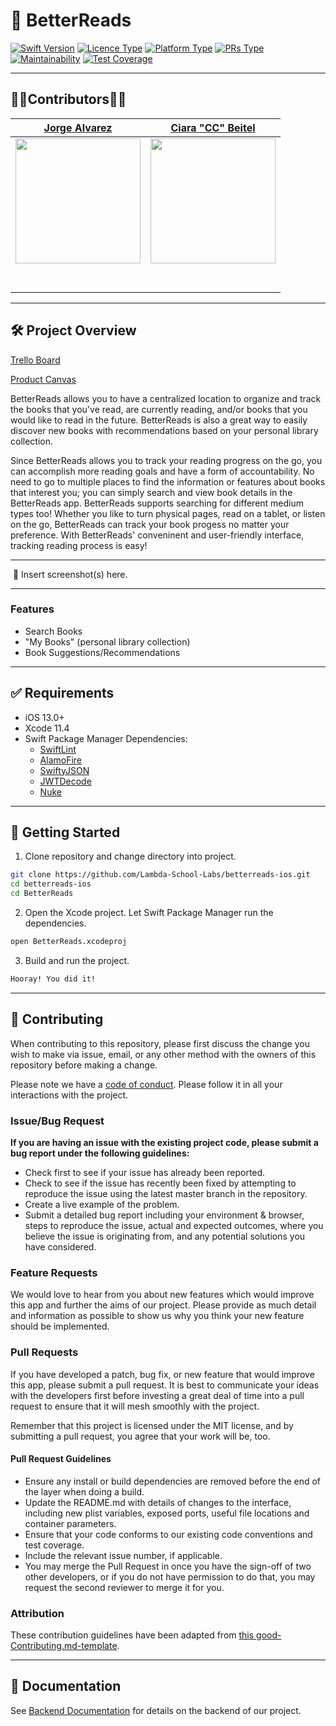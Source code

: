 # 📱 BetterReads
[![Swift Version](https://img.shields.io/badge/Swift-5.0-orange.svg?style=flat-square&logo=Swift&logoColor=white)](https://swift.org) [![Licence Type](https://img.shields.io/badge/Licence-MIT-blue.svg?style=flat-square)](https://github.com/Lambda-School-Labs/betterreads-ios/blob/master/LICENSE) [![Platform Type](https://img.shields.io/badge/Platform-iOS-blue.svg?style=flat-square&logo=Apple&logoColor=white)](https://www.apple.com/ios/ios-…) [![PRs Type](https://img.shields.io/badge/PRs-Welcome-brightgreen.svg?style=flat-square)](http://makeapullrequest.com) [![Maintainability](https://api.codeclimate.com/v1/badges/475ccef59e573e11c796/maintainability)](https://codeclimate.com/github/Lambda-School-Labs/betterreads-ios/maintainability) [![Test Coverage](https://api.codeclimate.com/v1/badges/475ccef59e573e11c796/test_coverage)](https://codeclimate.com/github/Lambda-School-Labs/betterreads-ios/test_coverage)

---

## 👨‍💻Contributors👩‍💻


| [Jorge Alvarez](https://github.com/alvare52) | [Ciara "CC" Beitel](https://github.com/ladybeitel) |
| :------: | :------: |
| [<img src="https://github.com/alvare52.png" width="200"/>](https://github.com/alvare52) | [<img src="https://github.com/ladybeitel.png" width="200"/>](https://github.com/ladybeitel) | 
| [<img src="https://github.com/favicon.ico" width="15"/>](https://github.com/alvare52) | [<img src="https://github.com/favicon.ico" width="15"/>](https://github.com/ladybeitel) |
| [<img src="https://static.licdn.com/sc/h/al2o9zrvru7aqj8e1x2rzsrca" width="15"/>](https://www.linkedin.com/) | [<img src="https://static.licdn.com/sc/h/al2o9zrvru7aqj8e1x2rzsrca" width="15"/>](https://www.linkedin.com/in/ciarabeitel/) |

---

## 🛠 Project Overview

[Trello Board](https://trello.com/b/pfNUGgG3/betterreads)

[Product Canvas](https://www.notion.so/3e2d0c3a092c492eb83fdcd101538d2a?v=42b68a41eea7494ea2aedaa7f32ada56)

BetterReads allows you to have a centralized location to organize and track the books that you've read, are currently reading, and/or books that you would like to read in the future. BetterReads is also a great way to easily discover new books with recommendations based on your personal library collection. 

Since BetterReads allows you to track your reading progress on the go, you can accomplish more reading goals and have a form of accountability. No need to go to multiple places to find the information or features about books that interest you; you can simply search and view book details in the BetterReads app. BetterReads supports searching for different medium types too! Whether you like to turn physical pages, read on a tablet, or listen on the go, BetterReads can track your book progess no matter your preference. With BetterReads' conveninent and user-friendly interface, tracking reading process is easy!

---

![]() 🚫 Insert screenshot(s) here.

---

### Features
-    Search Books
-    "My Books" (personal library collection)
-    Book Suggestions/Recommendations

---

## ✅ Requirements

-   iOS 13.0+
-   Xcode 11.4
-   Swift Package Manager Dependencies:
     * [SwiftLint](https://github.com/realm/SwiftLint)
     * [AlamoFire](https://github.com/Alamofire/Alamofire)
     * [SwiftyJSON](https://github.com/SwiftyJSON/SwiftyJSON)
     * [JWTDecode](https://github.com/auth0/JWTDecode.swift)
     * [Nuke](https://github.com/kean/Nuke)

---

## 🧩 Getting Started

1. Clone repository and change directory into project.

```bash
git clone https://github.com/Lambda-School-Labs/betterreads-ios.git
cd betterreads-ios
cd BetterReads
```

2. Open the Xcode project. Let Swift Package Manager run the dependencies.
```bash
open BetterReads.xcodeproj
```

3. Build and run the project. 

```bash
Hooray! You did it!
```

---

## 🤝 Contributing

When contributing to this repository, please first discuss the change you wish to make via issue, email, or any other method with the owners of this repository before making a change.

Please note we have a [code of conduct](./code_of_conduct.md). Please follow it in all your interactions with the project.

### Issue/Bug Request

 **If you are having an issue with the existing project code, please submit a bug report under the following guidelines:**
 - Check first to see if your issue has already been reported.
 - Check to see if the issue has recently been fixed by attempting to reproduce the issue using the latest master branch in the repository.
 - Create a live example of the problem.
 - Submit a detailed bug report including your environment & browser, steps to reproduce the issue, actual and expected outcomes,  where you believe the issue is originating from, and any potential solutions you have considered.

### Feature Requests

We would love to hear from you about new features which would improve this app and further the aims of our project. Please provide as much detail and information as possible to show us why you think your new feature should be implemented.

### Pull Requests

If you have developed a patch, bug fix, or new feature that would improve this app, please submit a pull request. It is best to communicate your ideas with the developers first before investing a great deal of time into a pull request to ensure that it will mesh smoothly with the project.

Remember that this project is licensed under the MIT license, and by submitting a pull request, you agree that your work will be, too.

#### Pull Request Guidelines

- Ensure any install or build dependencies are removed before the end of the layer when doing a build.
- Update the README.md with details of changes to the interface, including new plist variables, exposed ports, useful file locations and container parameters.
- Ensure that your code conforms to our existing code conventions and test coverage.
- Include the relevant issue number, if applicable.
- You may merge the Pull Request in once you have the sign-off of two other developers, or if you do not have permission to do that, you may request the second reviewer to merge it for you.

### Attribution

These contribution guidelines have been adapted from [this good-Contributing.md-template](https://gist.github.com/PurpleBooth/b24679402957c63ec426).

---

## 📄 Documentation

See [Backend Documentation](https://github.com/Lambda-School-Labs/betterreads-be/blob/master/README.md) for details on the backend of our project.
